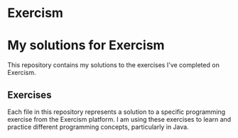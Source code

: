# Exercism

# My solutions for Exercism

This repository contains my solutions to the exercises I've completed on Exercism.

## Exercises

Each file in this repository represents a solution to a specific programming exercise from the Exercism platform. I am using these exercises to learn and practice different programming concepts, particularly in Java.

